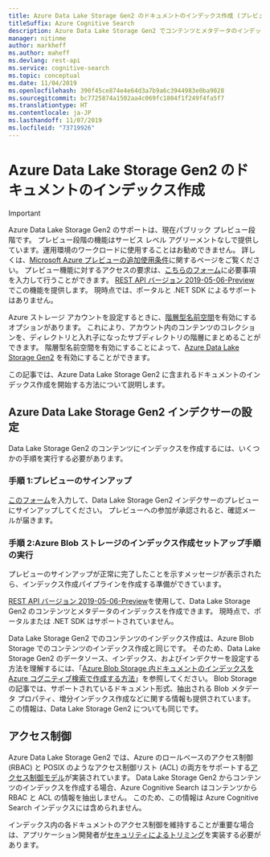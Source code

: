 ```yaml
---
title: Azure Data Lake Storage Gen2 のドキュメントのインデックス作成 (プレビュー)
titleSuffix: Azure Cognitive Search
description: Azure Data Lake Storage Gen2 でコンテンツとメタデータのインデックスを作成する方法について説明します。 現在、この機能はパブリック プレビュー段階にあります。
manager: nitinme
author: markheff
ms.author: maheff
ms.devlang: rest-api
ms.service: cognitive-search
ms.topic: conceptual
ms.date: 11/04/2019
ms.openlocfilehash: 390f45ce874e4e64d3a7b9a6c3944983e0ba9028
ms.sourcegitcommit: bc7725874a1502aa4c069fc1804f1f249f4fa5f7
ms.translationtype: HT
ms.contentlocale: ja-JP
ms.lasthandoff: 11/07/2019
ms.locfileid: "73719926"
---
```

# <a name="indexing-documents-in-azure-data-lake-storage-gen2"></a>Azure Data Lake Storage Gen2 のドキュメントのインデックス作成

> [!IMPORTANT] 
> Azure Data Lake Storage Gen2 のサポートは、現在パブリック プレビュー段階です。 プレビュー段階の機能はサービス レベル アグリーメントなしで提供しています。運用環境のワークロードに使用することはお勧めできません。 詳しくは、[Microsoft Azure プレビューの追加使用条件](https://azure.microsoft.com/support/legal/preview-supplemental-terms/)に関するページをご覧ください。 プレビュー機能に対するアクセスの要求は、[こちらのフォーム](https://aka.ms/azure-cognitive-search/indexer-preview)に必要事項を入力して行うことができます。 [REST API バージョン 2019-05-06-Preview](search-api-preview.md) でこの機能を提供します。 現時点では、ポータルと .NET SDK によるサポートはありません。


Azure ストレージ アカウントを設定するときに、[階層型名前空間](https://docs.microsoft.com/azure/storage/blobs/data-lake-storage-namespace)を有効にするオプションがあります。 これにより、アカウント内のコンテンツのコレクションを、ディレクトリと入れ子になったサブディレクトリの階層にまとめることができます。 階層型名前空間を有効にすることによって、[Azure Data Lake Storage Gen2](https://docs.microsoft.com/azure/storage/blobs/data-lake-storage-introduction) を有効にすることができます。

この記事では、Azure Data Lake Storage Gen2 に含まれるドキュメントのインデックス作成を開始する方法について説明します。

## <a name="set-up-azure-data-lake-storage-gen2-indexer"></a>Azure Data Lake Storage Gen2 インデクサーの設定

Data Lake Storage Gen2 のコンテンツにインデックスを作成するには、いくつかの手順を実行する必要があります。

### <a name="step-1-sign-up-for-the-preview"></a>手順 1:プレビューのサインアップ

[このフォーム](https://aka.ms/azure-cognitive-search/indexer-preview)を入力して、Data Lake Storage Gen2 インデクサーのプレビューにサインアップしてください。 プレビューへの参加が承認されると、確認メールが届きます。

### <a name="step-2-follow-the-azure-blob-storage-indexing-setup-steps"></a>手順 2:Azure Blob ストレージのインデックス作成セットアップ手順の実行

プレビューのサインアップが正常に完了したことを示すメッセージが表示されたら、インデックス作成パイプラインを作成する準備ができています。

[REST API バージョン 2019-05-06-Preview](search-api-preview.md)を使用して、Data Lake Storage Gen2 のコンテンツとメタデータのインデックスを作成できます。 現時点で、ポータルまたは .NET SDK はサポートされていません。

Data Lake Storage Gen2 でのコンテンツのインデックス作成は、Azure Blob Storage でのコンテンツのインデックス作成と同じです。 そのため、Data Lake Storage Gen2 のデータソース、インデックス、およびインデクサーを設定する方法を理解するには、「[Azure Blob Storage 内ドキュメントのインデックスを Azure コグニティブ検索で作成する方法](search-howto-indexing-azure-blob-storage.md)」を参照してください。 Blob Storage の記事では、サポートされているドキュメント形式、抽出される Blob メタデータ プロパティ、増分インデックス作成などに関する情報も提供されています。 この情報は、Data Lake Storage Gen2 についても同じです。

## <a name="access-control"></a>アクセス制御

Azure Data Lake Storage Gen2 では、Azure のロールベースのアクセス制御 (RBAC) と POSIX のようなアクセス制御リスト (ACL) の両方をサポートする[アクセス制御モデル](https://docs.microsoft.com/azure/storage/blobs/data-lake-storage-access-control)が実装されています。 Data Lake Storage Gen2 からコンテンツのインデックスを作成する場合、Azure Cognitive Search はコンテンツから RBAC と ACL の情報を抽出しません。 このため、この情報は Azure Cognitive Search インデックスには含められません。

インデックス内の各ドキュメントのアクセス制御を維持することが重要な場合は、アプリケーション開発者が[セキュリティによるトリミング](https://docs.microsoft.com/azure/search/search-security-trimming-for-azure-search)を実装する必要があります。